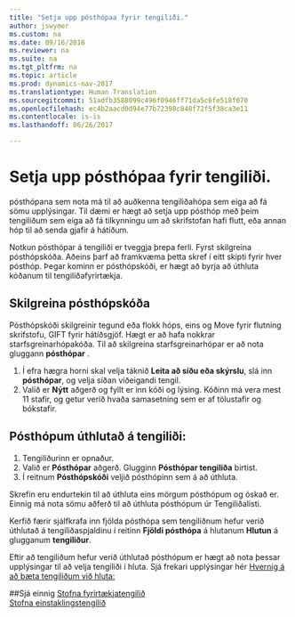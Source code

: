```yaml
---
title: "Setja upp pósthópaa fyrir tengiliði."
author: jswymer
ms.custom: na
ms.date: 09/16/2016
ms.reviewer: na
ms.suite: na
ms.tgt_pltfrm: na
ms.topic: article
ms.prod: dynamics-nav-2017
ms.translationtype: Human Translation
ms.sourcegitcommit: 51adfb3588099c496f0946ff71da5c6fe518f070
ms.openlocfilehash: ec4b2aacd0d94e77b72398c848f72f5f38ca3e11
ms.contentlocale: is-is
ms.lasthandoff: 06/26/2017

---
```

# <a name="set-up-mailing-groups-for-contacts"></a>Setja upp pósthópaa fyrir tengiliði.
pósthópana sem nota má til að auðkenna tengiliðahópa sem eiga að fá sömu upplýsingar. Til dæmi er hægt að setja upp pósthóp með þeim tengiliðum sem eiga að fá tilkynningu um að skrifstofan hafi flutt, eða annan hóp til að senda gjafir á hátíðum.

Notkun pósthópar á tengiliði er tveggja þrepa ferli. Fyrst skilgreina pósthópskóða. Aðeins þarf að framkvæma þetta skref í eitt skipti fyrir hver pósthóp. Þegar kominn er pósthópskóði, er hægt að byrja að úthluta kóðanum til tengiliðafyrirtækja.

## <a name="define-a-mailing-group-code"></a>Skilgreina pósthópskóða
Pósthópskóði skilgreinir tegund eða flokk hóps, eins og Move fyrir flutning skrifstofu, GIFT fyrir hátíðsgjöf. Hægt er að hafa nokkrar starfsgreinarhópakóða. Til að skilgreina starfsgreinarhópar er að nota gluggann **pósthópar** .

1. Í efra hægra horni skal velja táknið **Leita að síðu eða skýrslu**, slá inn **pósthópar**, og velja síðan viðeigandi tengil.
2. Valið er **Nýtt** aðgerð og fyllt er inn kóði og lýsing. Kóðinn má vera mest 11 stafir, og getur verið hvaða samasetning sem er af tölustafir og bókstafir.

## <a name="assign-mailing-groups-to-a-contact"></a>Pósthópum úthlutað á tengiliði:
1. Tengiliðurinn er opnaður.
2. Valið er **Pósthópar** aðgerð. Glugginn **Pósthópar tengiliða** birtist.
3. Í reitnum **Pósthópskóði** veljið pósthópinn sem á að úthluta.

Skrefin eru endurtekin til að úthluta eins mörgum pósthópum og óskað er. Einnig má nota sömu aðferð til að úthluta pósthópum úr Tengiliðalisti.

Kerfið færir sjálfkrafa inn fjölda pósthópa sem tengiliðnum hefur verið úthlutað á tengiliðaspjaldinu í reitinn **Fjöldi pósthópa** á hlutanum **Hlutun** á glugganum **tengiliður**.

Eftir að tengiliðum hefur verið úthlutað pósthópum er hægt að nota þessar upplýsingar til að velja tengiliði í hluta. Sjá frekari upplýsingar hér [Hvernig á að bæta tengiliðum við hluta:](marketing-add-contact-segment.md)

##<a name="see-also"></a>Sjá einnig
[Stofna fyrirtækjatengilið](marketing-create-contact-companies.md)  
[Stofna einstaklingstengilið](marketing-create-contact-persons.md)  

